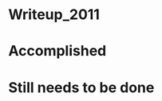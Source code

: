Writeup\_2011
=============

Accomplished
============

Still needs to be done
======================
